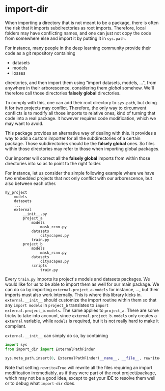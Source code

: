 # import-dir

When importing a directory that is not meant to be a package,
there is often the risk that it imports subdirectories as
root imports. Therefore, local folders may have conflicting
names, and one can just not copy the code from somewhere else
and import it by putting it in `sys.path`.

For instance, many people in the deep learning community provide their code as a git repository containing

- datasets
- models
- losses

directories, and then import them using "import datasets, models, ...", from anywhere in their arborescence, considering them *global* somehow. We'll therefore call those directories **falsely global** directories.

To comply with this, one can add their root directory to `sys.path`, but doing it for two projects may conflict. Therefore, the only way to circumvent conflicts is to modify all those imports to relative ones, kind of turning that code into a real package. It however requires code modification, which we may want to avoid.

This package provides an alternative way of dealing with this. It provides a way to add a custom importer for all the subdirectories of a certain package. Those subdirectories should be the **falsely global** ones. So files within those directories may refer to those when importing global packages.

Our importer will correct all the **falsely global** imports from within those directories into so as to point to the right folder.

For instance, let us consider the simple following example where we have two embedded projects that not only conflict with our arborescence, but also between each other.

```
my_project
    models
    datasets
    ...
    external
        __init__.py
        project_a
            models
                mask_rcnn.py
            datasets
                cityscapes.py
            train.py
        project_b
            models
                mask_rcnn.py
            datasets
                cityscapes.py
            scripts
                train.py
```

Every `train.py` imports its project's models and datasets packages. We would like for us to be able to import them as well for our main package. We can do so by importing `external.project_a.models` for instance, ..., but their imports must also work internally. This is where this library kicks in. `external.__init__` should customize the import routine within them so that any `import models` in `project_b` translates to `import external.project_b.models`. The same applies to `project_a`. There are some tricks to take into account, since `external.project_b.models` only creates a `external` variable, while `models` is required, but it is not really hard to make it compliant.

`external.__init__` can simply do so, by containing

```python
import sys
from import_dir import ExternalPathFinder

sys.meta_path.insert(0, ExternalPathFinder(__name__, __file__, rewrite=False))
```

Note that setting `rewrite=True` will rewrite all the files requiring an import modification irremediably, as if they were part of the root project/package, which may not be a good idea, except to get your IDE to resolve them well or to debug what `import-dir` does.
